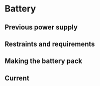 # Battery

## Previous power supply

## Restraints and requirements

## Making the battery pack

## Current
